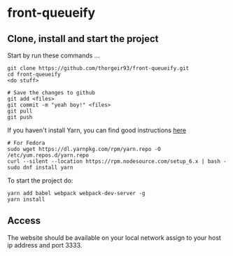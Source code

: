 # front-queueify
## Clone, install and start the project
Start by run these commands ...
```
git clone https://github.com/thorgeir93/front-queueify.git
cd front-queueify
<do stuff>

# Save the changes to github
git add <files>
git commit -m "yeah boy!" <files>
git pull
git push
```

If you haven't install Yarn, you can find good instructions [here](https://yarnpkg.com/en/docs/install#linux-tab)
```
# For Fedora
sudo wget https://dl.yarnpkg.com/rpm/yarn.repo -O /etc/yum.repos.d/yarn.repo
curl --silent --location https://rpm.nodesource.com/setup_6.x | bash -
sudo dnf install yarn
```
To start the project do:
```
yarn add babel webpack webpack-dev-server -g
yarn install
```
## Access
The website should be available on your local network assign to your host ip address and port 3333.
